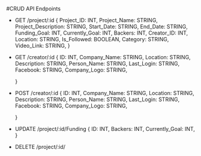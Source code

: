 #CRUD API Endpoints

- GET /project/:id
  {
    Project_ID: INT, 
    Project_Name: STRING,
    Project_Description: STRING, 
    Start_Date: STRING,
    End_Date: STRING,
    Funding_Goal: INT,
    Currently_Goal: INT,
    Backers: INT,
    Creator_ID: INT,
    Location: STRING,
    Is_Followed: BOOLEAN, 
    Category: STRING,
    Video_Link: STRING,
  }

- GET /creator/:id
  {
    ID: INT,
    Company_Name: STRING,
    Location: STRING,
    Description: STRING,
    Person_Name: STRING,
    Last_Login: STRING,
    Facebook: STRING,
    Company_Logo: STRING,

  }

- POST /creator/:id
  {
    ID: INT,
    Company_Name: STRING,
    Location: STRING,
    Description: STRING,
    Person_Name: STRING,
    Last_Login: STRING,
    Facebook: STRING,
    Company_Logo: STRING,

  }


- UPDATE /project/:id/Funding
  {
    ID: INT,
    Backers: INT,
    Currently_Goal: INT,
  }


- DELETE /project/:id/
